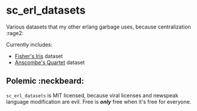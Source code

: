 sc_erl_datasets
===============

Various datasets that my other erlang garbage uses, because centralization :rage2:

Currently includes:

* [Fisher's Iris](https://github.com/StoneCypher/sc_erl_datasets/blob/master/src/sc_fisher_iris.erl) dataset
* [Anscombe's Quartet](https://github.com/StoneCypher/sc_erl_datasets/blob/master/src/sc_anscombes_quartet.erl) dataset



Polemic :neckbeard:
-------------------

`sc_erl_datasets` is MIT licensed, because viral licenses and newspeak language modification are evil.  Free is ***only*** free when it's free for everyone.
